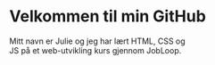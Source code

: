 # Velkommen til min GitHub

Mitt navn er Julie og jeg har lært HTML, CSS og <br/>
JS på et web-utvikling kurs gjennom JobLoop.
